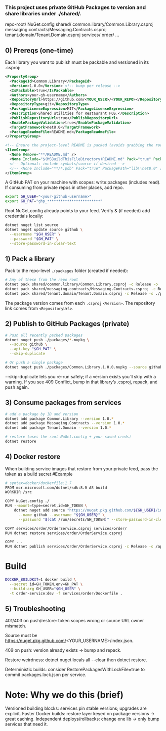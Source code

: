 ### This project uses private GitHub Packages to version and share libraries under ./shared/.

  repo-root/
  NuGet.config
  shared/
    common.library/Common.Library.csproj
    messaging.contracts/Messaging.Contracts.csproj
    tenant.domain/Tenant.Domain.csproj
  services/
    order/
    ...

## 0) Prereqs (one-time)

Each library you want to publish must be packable and versioned in its .csproj:

```xml
<PropertyGroup>
  <PackageId>Common.Library</PackageId>
  <Version>1.0.0</Version> <!-- bump per release -->
  <IsPackable>true</IsPackable>
  <Authors>your-gh-username</Authors>
  <RepositoryUrl>https://github.com/<YOUR_USER>/<YOUR_REPO></RepositoryUrl>
  <RepositoryType>git</RepositoryType>
  <PackageLicenseExpression>MIT</PackageLicenseExpression>
  <Description>Shared utilities for Restaurant POS.</Description>
  <PublishRepositoryUrl>true</PublishRepositoryUrl>
  <EnablePackageValidation>true</EnablePackageValidation>
  <TargetFramework>net8.0</TargetFramework>
  <PackageReadmeFile>README.md</PackageReadmeFile>
</PropertyGroup>

<!-- Ensure the project-level README is packed (avoids grabbing the root README) -->
<ItemGroup>
  <None Remove="**/README.md" />
  <None Include="$(MSBuildThisFileDirectory)README.md" Pack="true" PackagePath="README.md" />
  <!-- Optional: include symbols/source if desired -->
  <!-- <None Include="**/*.pdb" Pack="true" PackagePath="lib\\net8.0" /> -->
</ItemGroup>
```


A GitHub PAT on your machine with scopes: write:packages (includes read).
If consuming from private repos in other places, add repo.
```bash
export GH_USER="<your-github-username>"
export GH_PAT="ghp_************************"
```

Root NuGet.config already points to your feed. Verify & (if needed) add credentials locally:
```bash
dotnet nuget list source
dotnet nuget update source github \
  --username "$GH_USER" \
  --password "$GH_PAT" \
  --store-password-in-clear-text
```

##  1) Pack a library

Pack to the repo-level `./packages` folder (created if needed):

```bash
# Any of these from the repo root
dotnet pack shared/common.library/Common.Library.csproj -c Release -o ./packages
dotnet pack shared/messaging.contracts/Messaging.Contracts.csproj -c Release -o ./packages
dotnet pack shared/tenant.domain/Tenant.Domain.csproj -c Release -o ./packages
```

The package version comes from each `.csproj` `<Version>`.
The repository link comes from `<RepositoryUrl>`.

## 2) Publish to GitHub Packages (private)

```bash
# Push all recently packed packages
dotnet nuget push ./packages/*.nupkg \
  --source github \
  --api-key "$GH_PAT" \
  --skip-duplicate

# Or push a single package
dotnet nuget push ./packages/Common.Library.1.0.0.nupkg --source github --api-key "$GH_PAT" --skip-duplicate
```

--skip-duplicate lets you re-run safely; if a version exists you’ll skip with a warning.
If you see 409 Conflict, bump <Version> in that library’s .csproj, repack, and push again.


## 3) Consume packages from services
```bash
# add a package by ID and version
dotnet add package Common.Library --version 1.0.*
dotnet add package Messaging.Contracts --version 1.0.*
dotnet add package Tenant.Domain --version 1.0.*

# restore (uses the root NuGet.config + your saved creds)
dotnet restore
```

## 4) Docker restore
When building service images that restore from your private feed, pass the token as a build secret
#Example
```bash
# syntax=docker/dockerfile:1.7
FROM mcr.microsoft.com/dotnet/sdk:8.0 AS build
WORKDIR /src

COPY NuGet.config ./
RUN --mount=type=secret,id=GH_TOKEN \
    dotnet nuget add source "https://nuget.pkg.github.com/${GH_USER}/index.json" \
      --name github --username "${GH_USER}" \
      --password "$(cat /run/secrets/GH_TOKEN)" --store-password-in-clear-text

COPY services/order/OrderService.csproj services/order/
RUN dotnet restore services/order/OrderService.csproj

COPY . .
RUN dotnet publish services/order/OrderService.csproj -c Release -o /app
```

# Build
```bash
DOCKER_BUILDKIT=1 docker build \
  --secret id=GH_TOKEN,env=GH_PAT \
  --build-arg GH_USER="$GH_USER" \
  -t order-service:dev -f services/order/Dockerfile .
```

## 5) Troubleshooting

401/403 on push/restore: token scopes wrong or source URL owner mismatch.

Source must be https://nuget.pkg.github.com/<YOUR_USERNAME>/index.json.

409 on push: version already exists → bump <Version> and repack.

Restore weirdness: dotnet nuget locals all --clear then dotnet restore.

Deterministic builds: consider RestorePackagesWithLockFile=true to commit packages.lock.json per service.




# Note: Why we do this (brief)
Versioned building blocks: services pin stable versions; upgrades are explicit.
Faster Docker builds: restore layer keyed on package versions → great caching.
Independent deploys/rollbacks: change one lib → only bump services that need it.